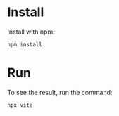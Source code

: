 # Install

Install with npm:

```sh
npm install
```


# Run

To see the result, run the command:

```sh
npx vite
```